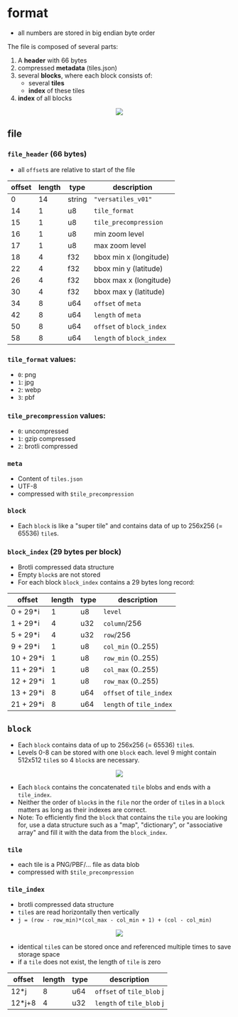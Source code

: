 
# format

- all numbers are stored in big endian byte order

The file is composed of several parts:
1. A **header** with 66 bytes
2. compressed **metadata** (tiles.json)
3. several **blocks**, where each block consists of:
   - several **tiles**
   - **index** of these tiles
4. **index** of all blocks

<p align="center"><img src="file_format.svg?raw=true"></p>

## file

### `file_header` (66 bytes)

- all `offset`s are relative to start of the file
  
| offset | length | type   | description               |
|--------|--------|--------|---------------------------|
| 0      | 14     | string | `"versatiles_v01"`        |
| 14     | 1      | u8     | `tile_format`             |
| 15     | 1      | u8     | `tile_precompression`     |
| 16     | 1      | u8     | min zoom level            |
| 17     | 1      | u8     | max zoom level            |
| 18     | 4      | f32    | bbox min x (longitude)    |
| 22     | 4      | f32    | bbox min y (latitude)     |
| 26     | 4      | f32    | bbox max x (longitude)    |
| 30     | 4      | f32    | bbox max y (latitude)     |
| 34     | 8      | u64    | `offset` of `meta`        |
| 42     | 8      | u64    | `length` of `meta`        |
| 50     | 8      | u64    | `offset` of `block_index` |
| 58     | 8      | u64    | `length` of `block_index` |

### `tile_format` values:
  - `0`: png
  - `1`: jpg
  - `2`: webp
  - `3`: pbf

### `tile_precompression` values:
  - `0`: uncompressed
  - `1`: gzip compressed
  - `2`: brotli compressed

### `meta`

- Content of `tiles.json`
- UTF-8
- compressed with `$tile_precompression`

### `block`

- Each `block` is like a "super tile" and contains data of up to 256x256 (= 65536) `tile`s.

### `block_index` (29 bytes per block)

- Brotli compressed data structure
- Empty `block`s are not stored
- For each block `block_index` contains a 29 bytes long record:

| offset    | length | type | description              |
|-----------|--------|------|--------------------------|
| 0 + 29*i  | 1      | u8   | `level`                  |
| 1 + 29*i  | 4      | u32  | `column`/256             |
| 5 + 29*i  | 4      | u32  | `row`/256                |
| 9 + 29*i  | 1      | u8   | `col_min` (0..255)       |
| 10 + 29*i | 1      | u8   | `row_min` (0..255)       |
| 11 + 29*i | 1      | u8   | `col_max` (0..255)       |
| 12 + 29*i | 1      | u8   | `row_max` (0..255)       |
| 13 + 29*i | 8      | u64  | `offset` of `tile_index` |
| 21 + 29*i | 8      | u64  | `length` of `tile_index` |

## `block`

- Each `block` contains data of up to 256x256 (= 65536) `tile`s.
- Levels 0-8 can be stored with one `block` each. level 9 might contain 512x512 `tile`s so 4 `block`s are necessary.

<p align="center"><img src="level_blocks.svg?raw=true"></p>

- Each `block` contains the concatenated `tile` blobs and ends with a `tile_index`.
- Neither the order of `block`s in the `file` nor the order of `tile`s in a `block` matters as long as their indexes are correct.
- Note: To efficiently find the `block` that contains the `tile` you are looking for, use a data structure such as a "map", "dictionary", or "associative array" and fill it with the data from the `block_index`.

### `tile`

- each tile is a PNG/PBF/… file as data blob
- compressed with `$tile_precompression`

### `tile_index`

- brotli compressed data structure
- `tile`s are read horizontally then vertically
- `j = (row - row_min)*(col_max - col_min + 1) + (col - col_min)`

<p align="center"><img src="block_tiles.svg?raw=true"></p>

- identical `tile`s can be stored once and referenced multiple times to save storage space
- if a `tile` does not exist, the length of `tile` is zero

| offset | length | type | description               |
|--------|--------|------|---------------------------|
| 12*j   | 8      | u64  | `offset` of `tile_blob` j |
| 12*j+8 | 4      | u32  | `length` of `tile_blob` j |
